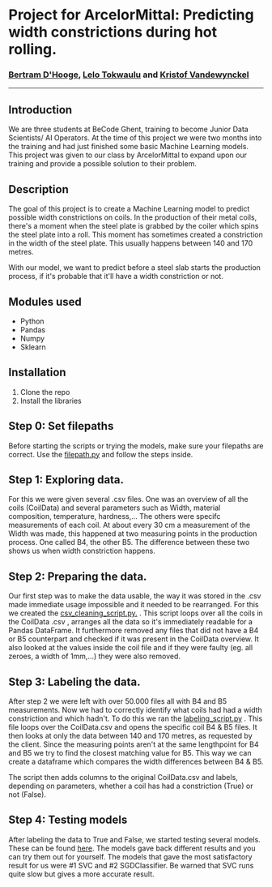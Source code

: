 # Project for ArcelorMittal: Predicting width constrictions during hot rolling.
### [Bertram D'Hooge](https://github.com/BertramDHooge), [Lelo Tokwaulu](https://github.com/lelotok) and [Kristof Vandewynckel](https://github.com/KristofVandewynckel)
--------------------------------------------------------------------------------------

## Introduction

We are three students at BeCode Ghent, training to become Junior Data Scientists/ AI Operators. At the time of this project we were two months into the training and had just finished some basic Machine Learning models. This project was given to our class by ArcelorMittal to expand upon our training and provide a possible solution to their problem.

## Description

The goal of this project is to create a Machine Learning model to predict possible width constrictions on coils. In the production of their metal coils, there's a moment when the steel plate is grabbed by the coiler which spins the steel plate into a roll. This moment has sometimes created a constriction in the width of the steel plate. This usually happens between 140 and 170 metres. 

With our model, we want to predict before a steel slab starts the production process, if it's probable that it'll have a width constriction or not.

## Modules used

- Python
- Pandas
- Numpy
- Sklearn

## Installation

1. Clone the repo
2. Install the libraries

## Step 0: Set filepaths

Before starting the scripts or trying the models, make sure your filepaths are correct. Use the [filepath.py](https://github.com/lelotok/Arcelor_Mittal_ML_prjct/blob/main/labeling_script.py) and follow the steps inside.

## Step 1: Exploring data.

For this we were given several .csv files. One was an overview of all the coils (CoilData) and several parameters such as Width, material composition, temperature, hardness,...
The others were specifc measurements of each coil. At about every 30 cm a measurement of the Width was made, this happened at two measuring points in the production process. One called B4, the other B5. The difference between these two shows us when width constriction happens.

## Step 2: Preparing the data.

Our first step was to make the data usable, the way it was stored in the .csv made immediate usage impossible and it needed to be rearranged. For this we created the [csv_cleaning_script.py.](https://github.com/lelotok/Arcelor_Mittal_ML_prjct/blob/main/csv_cleaning_script.py) . This script loops over all the coils in the CoilData .csv , arranges all the data so it's immediately readable for a Pandas DataFrame. It furthermore removed any files that did not have a B4 or B5 counterpart and checked if it was present in the CoilData overview. It also looked at the values inside the coil file and if they were faulty (eg. all zeroes, a width of 1mm,...) they were also removed.

## Step 3: Labeling the data.

After step 2 we were left with over 50.000 files all with B4 and B5 measurements. Now we had to correctly identify what coils had had a width constriction and which hadn't. To do this we ran the [labeling_script.py](https://github.com/lelotok/Arcelor_Mittal_ML_prjct/blob/main/labeling_script.py) . This file loops over the CoilData.csv and opens the specific coil B4 & B5 files. It then looks at only the data between 140 and 170 metres, as requested by the client. Since the measuring points aren't at the same lengthpoint for B4 and B5 we try to find the closest matching value for B5. This way we can create a dataframe which compares the width differences between B4 & B5.

The script then adds columns to the original CoilData.csv and labels, depending on parameters, whether a coil has had a constriction (True) or not (False). 

## Step 4: Testing models

After labeling the data to True and False, we started testing several models. These can be found [here](https://github.com/lelotok/Arcelor_Mittal_ML_prjct). The models gave back different results and you can try them out for yourself. The models that gave the most satisfactory result for us were #1 SVC and #2 SGDClassifier. Be warned that SVC runs quite slow but gives a more accurate result.
